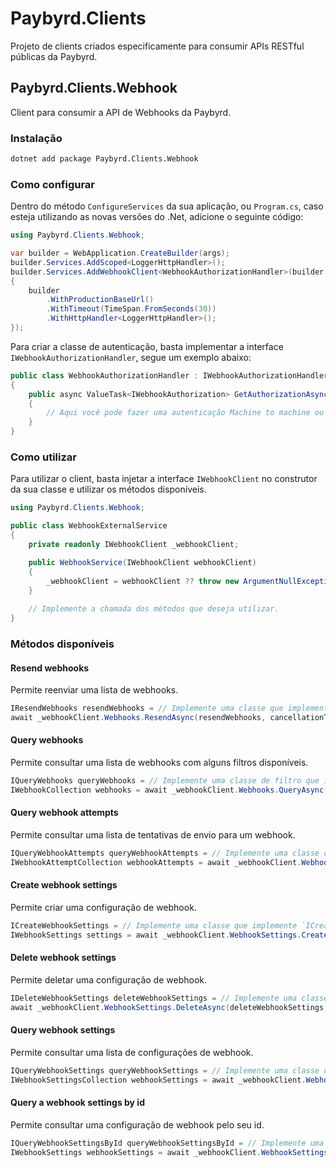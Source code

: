 # Paybyrd.Clients

Projeto de clients criados especificamente para consumir APIs RESTful públicas da Paybyrd.

## Paybyrd.Clients.Webhook

Client para consumir a API de Webhooks da Paybyrd.

### Instalação

```bash
dotnet add package Paybyrd.Clients.Webhook
```

### Como configurar

Dentro do método `ConfigureServices` da sua aplicação, ou `Program.cs`, caso esteja utilizando as novas versões do .Net,
adicione o seguinte código:

```csharp
using Paybyrd.Clients.Webhook;

var builder = WebApplication.CreateBuilder(args);
builder.Services.AddScoped<LoggerHttpHandler>();
builder.Services.AddWebhookClient<WebhookAuthorizationHandler>(builder =>
{
    builder
        .WithProductionBaseUrl()
        .WithTimeout(TimeSpan.FromSeconds(30))
        .WithHttpHandler<LoggerHttpHandler>();
});
```

Para criar a classe de autenticação, basta implementar a interface `IWebhookAuthorizationHandler`, segue um exemplo abaixo:
    
```csharp
public class WebhookAuthorizationHandler : IWebhookAuthorizationHandler
{
    public async ValueTask<IWebhookAuthorization> GetAuthorizationAsync(CancellationToken cancellationToken)
    {
        // Aqui você pode fazer uma autenticação Machine to machine ou utilizar a API Key da Paybyrd.
    }
}
```

### Como utilizar

Para utilizar o client, basta injetar a interface `IWebhookClient` no construtor da sua classe e utilizar os métodos disponíveis.

```csharp
using Paybyrd.Clients.Webhook;

public class WebhookExternalService
{
    private readonly IWebhookClient _webhookClient;

    public WebhookService(IWebhookClient webhookClient)
    {
        _webhookClient = webhookClient ?? throw new ArgumentNullException(nameof(webhookClient));
    }
    
    // Implemente a chamada dos métodos que deseja utilizar.
}
```

### Métodos disponíveis

#### Resend webhooks

Permite reenviar uma lista de webhooks.

```csharp
IResendWebhooks resendWebhooks = // Implemente uma classe que implemente `IResendWebhooks`.
await _webhookClient.Webhooks.ResendAsync(resendWebhooks, cancellationToken);
```

#### Query webhooks

Permite consultar uma lista de webhooks com alguns filtros disponíveis.

```csharp
IQueryWebhooks queryWebhooks = // Implemente uma classe de filtro que implement `IQueryWebhooks`.
IWebhookCollection webhooks = await _webhookClient.Webhooks.QueryAsync(queryWebhooks, cancellationToken);
```

#### Query webhook attempts

Permite consultar uma lista de tentativas de envio para um webhook.

```csharp
IQueryWebhookAttempts queryWebhookAttempts = // Implemente uma classe de filtro que implement `IQueryWebhookAttempts`.
IWebhookAttemptCollection webhookAttempts = await _webhookClient.Webhooks.QueryAsync(queryAttempts, cancellationToken);
```

#### Create webhook settings

Permite criar uma configuração de webhook.

```csharp
ICreateWebhookSettings = // Implemente uma classe que implemente `ICreateWebhookSettings`.
IWebhookSettings settings = await _webhookClient.WebhookSettings.CreateAsync(createWebhookSettings, cancellationToken);
```

#### Delete webhook settings

Permite deletar uma configuração de webhook.

```csharp
IDeleteWebhookSettings deleteWebhookSettings = // Implemente uma classe que implemente `IDeleteWebhookSettings`.
await _webhookClient.WebhookSettings.DeleteAsync(deleteWebhookSettings, cancellationToken);
```

#### Query webhook settings

Permite consultar uma lista de configurações de webhook.

```csharp
IQueryWebhookSettings queryWebhookSettings = // Implemente uma classe de filtro que implemente `IQueryWebhookSettings`.
IWebhookSettingsCollection webhookSettings = await _webhookClient.WebhookSettings.DeleteAsync(queryWebhookSettings, cancellationToken);
```

#### Query a webhook settings by id

Permite consultar uma configuração de webhook pelo seu id.

```csharp
IQueryWebhookSettingsById queryWebhookSettingsById = // Implemente uma classe de filtro que implemente `IQueryWebhookSettingsById`.
IWebhookSettings webhookSettings = await _webhookClient.WebhookSettings.QueryAsync(queryWebhookSettingsById, cancellationToken);
```